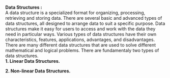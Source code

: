 **Data Structures :**  
A data structure is a specialized format for organizing, processing, retrieving and storing data. There are several basic and advanced types of data structures, all designed to arrange data to suit a specific purpose. Data structures make it easy for users to access and work with the data they need in particular ways. Various types of data structures have their own characteristics, features, applications, advantages, and disadvantages. There are many different data structures that are used to solve different mathematical and logical problems. There are fundamentaly two types of data structures.  
**1. Linear Data Structures.**  

**2. Non-linear Data Structures.**  

